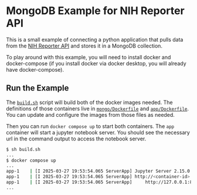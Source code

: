# MongoDB Example for NIH Reporter API

This is a small example of connecting a python application that pulls data from the
[NIH Reporter API](https://api.reporter.nih.gov) and stores it in a MongoDB collection.


To play around with this example, you will need to install docker and docker-compose
(if you install docker via docker desktop, you will already have docker-compose).

## Run the Example

The [`build.sh`](./build.sh) script will build both of the docker images needed. The
definitions of those containers live in [`mongo/Dockerfile`](./mongo/Dockerfile) and
[`app/Dockerfile`](./app/Dockerfile). You can update and configure the images from those
files as needed.

Then you can run `docker compose up` to start both containers. The `app` container will
start a jupyter notebook server. You should see the necessary url in the command output
to access the notebook server.

```sh 
$ sh build.sh
...
$ docker compose up
...
app-1    | [I 2025-03-27 19:53:54.065 ServerApp] Jupyter Server 2.15.0 is running at:
app-1    | [I 2025-03-27 19:53:54.065 ServerApp] http://<container-id>:80/tree?token=<token>
app-1    | [I 2025-03-27 19:53:54.065 ServerApp]     http://127.0.0.1:80/tree?token=<token>
...
```
